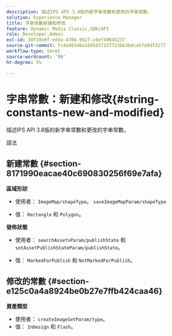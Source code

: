 ```yaml
---
description: 描述IPS API 3.8版的新字串常數和更改的字串常數。
solution: Experience Manager
title: 字串常數新建和修改
feature: Dynamic Media Classic,SDK/API
role: Developer,Admin
exl-id: 38f28e0f-edda-4786-9627-c0ef49645237
source-git-commit: fcda99340a18d5037157723bb3bdca5fa9df3277
workflow-type: tm+mt
source-wordcount: '56'
ht-degree: 5%

---
```


# 字串常數：新建和修改{#string-constants-new-and-modified}

描述IPS API 3.8版的新字串常數和更改的字串常數。

語法

## 新建常數 {#section-8171990eacae40c690830256f69e7afa}

**區域形狀**

* 使用者： `ImageMap/shapeType`。 `saveImageMapParam/shapeType`

* 值： `Rectangle` 和 `Polygon`。

**發佈狀態**

* 使用者： `searchAssetsParam/publishState` 和 `setAssetPublishStateParam/publishState`。

* 值： `MarkedForPublish` 和 `NotMarkedForPublish`。

## 修改的常數 {#section-e125c0a4a8924be0b27e7ffb424caa46}

**資產類型**

* 使用者： `createImageSetParam/type`。
* 值： `InDesign` 和 `Flash`。

